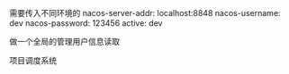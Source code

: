 需要传入不同环境的 
nacos-server-addr: localhost:8848
nacos-username: dev
nacos-password: 123456
active: dev

做一个全局的管理用户信息读取

项目调度系统